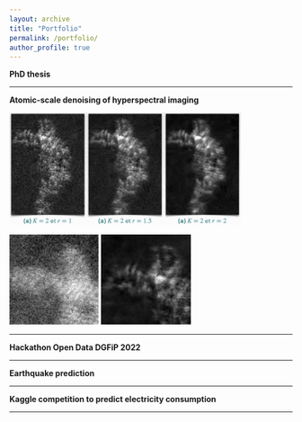 ```yaml
---
layout: archive
title: "Portfolio"
permalink: /portfolio/
author_profile: true
---
```


**PhD thesis**

***

**Atomic-scale denoising of hyperspectral imaging**

<img 
  src="../images/exemple_debruitage.png" 
  alt="Example of a parameter tuning for image denoising"
  title="Example of a parameter tuning for image denoising" 
  height=200/>

<img 
  src="../images/image_bruitee.PNG" 
  alt="A noisy hyperspectral image"
  title="A noisy hyperspectral image" 
  height=160/>
<img 
  src="../images/image_debruitee.PNG" 
  alt="A denoised hyperspectral image"
  title="A denoised hyperspectral image" 
  height=160/>

***

**Hackathon Open Data DGFiP 2022**

***

**Earthquake prediction**

***

**Kaggle competition to predict electricity consumption**

***
